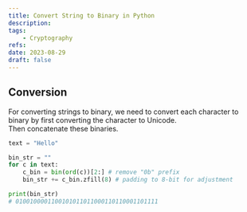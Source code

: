 ```yaml
---
title: Convert String to Binary in Python
description:
tags:
    - Cryptography
refs:
date: 2023-08-29
draft: false
---
```


## Conversion

For converting strings to binary, we need to convert each character to binary by first converting the character to Unicode.  
Then concatenate these binaries.

```python
text = "Hello"

bin_str = ""
for c in text:
    c_bin = bin(ord(c))[2:] # remove "0b" prefix
    bin_str += c_bin.zfill(8) # padding to 8-bit for adjustment

print(bin_str)
# 0100100001100101011011000110110001101111
```

